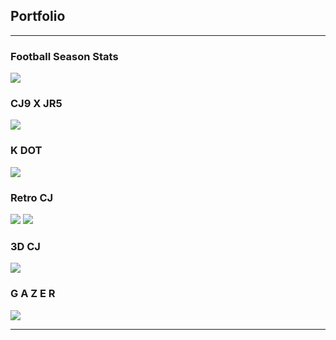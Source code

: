 ## Portfolio

---

### Football Season Stats 

<img src="images/season-stats.png?raw=true"/>

### CJ9 X JR5

<img src="images/doublesomethingiforgotthename.png?raw=true"/>

### K DOT

<img src="images/k-dot-cuh.jpg?raw=true"/>

### Retro CJ

<img src="images/retro-cj.jpg?raw=true"/>
<img src="images/retro-cj2.jpg?raw=true"/>

### 3D CJ

<img src="images/3d-pop-out.jpg?raw=true"/>

### G A Z E R

<img src="images/tealorange.png?raw=true"/>

---
